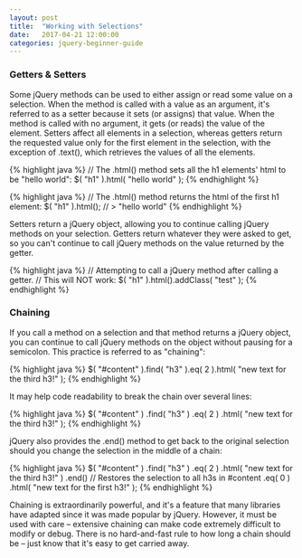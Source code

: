 ```yaml
---
layout: post
title:  "Working with Selections"
date:   2017-04-21 12:00:00
categories: jquery-beginner-guide
---
```


### Getters & Setters

Some jQuery methods can be used to either assign or read some value on a selection. When the method is called with a value as an argument, it's referred to as a setter because it sets (or assigns) that value. When the method is called with no argument, it gets (or reads) the value of the element. Setters affect all elements in a selection, whereas getters return the requested value only for the first element in the selection, with the exception of .text(), which retrieves the values of all the elements.

{% highlight java %}
// The .html() method sets all the h1 elements' html to be "hello world":
$( "h1" ).html( "hello world" );
{% endhighlight %}

{% highlight java %}
// The .html() method returns the html of the first h1 element:
$( "h1" ).html();
// > "hello world"
{% endhighlight %}

Setters return a jQuery object, allowing you to continue calling jQuery methods on your selection. Getters return whatever they were asked to get, so you can't continue to call jQuery methods on the value returned by the getter.

{% highlight java %}
// Attempting to call a jQuery method after calling a getter.
// This will NOT work:
$( "h1" ).html().addClass( "test" );
{% endhighlight %}

### Chaining

If you call a method on a selection and that method returns a jQuery object, you can continue to call jQuery methods on the object without pausing for a semicolon. This practice is referred to as "chaining":

{% highlight java %}
$( "#content" ).find( "h3" ).eq( 2 ).html( "new text for the third h3!" );
{% endhighlight %}

It may help code readability to break the chain over several lines:

{% highlight java %}
$( "#content" )
    .find( "h3" )
    .eq( 2 )
    .html( "new text for the third h3!" );
{% endhighlight %}

jQuery also provides the .end() method to get back to the original selection should you change the selection in the middle of a chain:

{% highlight java %}
$( "#content" )
    .find( "h3" )
    .eq( 2 )
        .html( "new text for the third h3!" )
        .end() // Restores the selection to all h3s in #content
    .eq( 0 )
        .html( "new text for the first h3!" );
{% endhighlight %}

Chaining is extraordinarily powerful, and it's a feature that many libraries have adapted since it was made popular by jQuery. However, it must be used with care – extensive chaining can make code extremely difficult to modify or debug. There is no hard-and-fast rule to how long a chain should be – just know that it's easy to get carried away.
